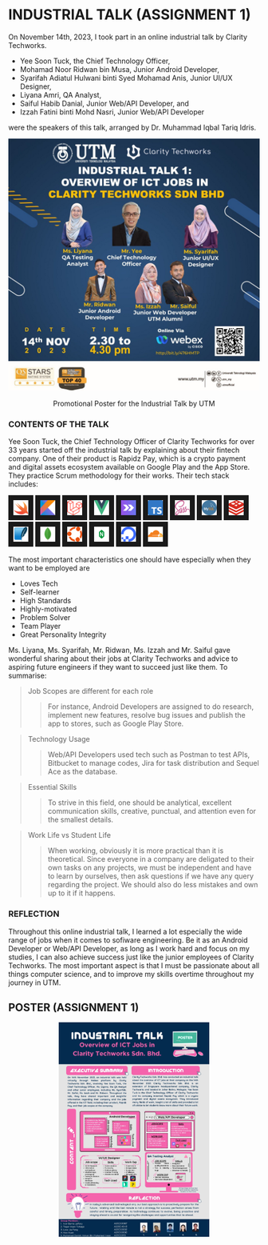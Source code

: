 # INDUSTRIAL TALK (ASSIGNMENT 1)

On November 14th, 2023, I took part in an online industrial talk by Clarity Techworks.

* Yee Soon Tuck, the Chief Technology Officer,
* Mohamad Noor Ridwan bin Musa, Junior Android Developer,
* Syarifah Adiatul Hulwani binti Syed Mohamad Anis, Junior UI/UX Designer,
* Liyana Amri, QA Analyst,
* Saiful Habib Danial, Junior Web/API Developer, and
* Izzah Fatini binti Mohd Nasri, Junior Web/API Developer

were the speakers of this talk, arranged by Dr. Muhammad Iqbal Tariq Idris.

![image](<Photos/webexIndustrialTalk.jpg>)
<p align="center">Promotional Poster for the Industrial Talk by UTM</p>

### CONTENTS OF THE TALK

Yee Soon Tuck, the Chief Technology Officer of Clarity Techworks for over 33 years started off the industrial 
talk by explaining about their fintech company. One of their product is Rapidz Pay, which is a crypto payment
and digital assets ecosystem available on Google Play and the App Store. They practice Scrum methodology for their
works. Their tech stack includes:

<p align="left">
<img src="Photos/swiftImage.png" width="30" height="30" border="10"/>
<img src="Photos/kotlinImage.png" width="30" height="30" border="10"/>
<img src="Photos/laravel.png" width="30" height="30" border="10"/>
<img src="Photos/vue.png" width="30" height="30" border="10"/>
<img src="Photos/inertia.png" width="30" height="30" border="10"/>
<img src="Photos/typescriptImag.png" width="30" height="30" border="10"/>
<img src="Photos/sassImage.png" width="30" height="30" border="10"/>
<img src="Photos/mySQLimage.png" width="30" height="30" border="10"/>
<img src="Photos/redisImage.png" width="30" height="30" border="10"/>
<img src="Photos/sqliteImage.png" width="30" height="30" border="10"/>
<img src="Photos/MongoDBImage.png" width="30" height="30" border="10"/>
<img src="Photos/UbuntuImage.png" width="30" height="30" border="10"/>
<img src="Photos/nginxImage.png" width="30" height="30" border="10"/>
<img src="Photos/DigitalOceanImage.png" width="30" height="30" border="10"/>
<img src="Photos/cloudflareImage.png" width="30" height="30" border="10"/>
</p>

The most important characteristics one should have especially when they want to be employed are
* Loves Tech
* Self-learner
* High Standards
* Highly-motivated
* Problem Solver
* Team Player
* Great Personality Integrity

Ms. Liyana, Ms. Syarifah, Mr. Ridwan, Ms. Izzah and Mr. Saiful gave wonderful sharing about their jobs at
Clarity Techworks and advice to aspiring future engineers if they want to succeed just like them. To summarise:

>Job Scopes are different for each role
>> For instance, Android Developers are assigned to do research, implement new features, resolve bug issues
>> and publish the app to stores, such as Google Play Store.

> Technology Usage
>> Web/API Developers used tech such as Postman to test APIs, Bitbucket to manage codes, Jira for task distribution
>> and Sequel Ace as the database.

> Essential Skills
>> To strive in this field, one should be analytical, excellent communication skills, creative, punctual,
>> and attention even for the smallest details.

> Work Life vs Student Life
>> When working, obviously it is more practical than it is theoretical. Since everyone in a company are deligated to
>> their own tasks on any projects, we must be independent and have to learn by ourselves, then ask questions
>> if we have any query regarding the project. We should also do less mistakes and own up to it if it happens.


### REFLECTION
Throughout this online industrial talk, I learned a lot especially the wide range of jobs when it comes to sofiware
engineering. Be it as an Android Developer or Web/API Developer, as long as I work hard and focus on my studies,
I can also achieve success just like the junior employees of Clarity Techworks. The most important aspect is that
I must be passionate about all things computer science, and to improve my skills overtime throughout my journey
in UTM.


## POSTER (ASSIGNMENT 1)
<p align="center">
<img src="https://github.com/dotrovi/UTM-e-Portfolio/blob/main/Industrial%20Talk%20(Assignment%201)/Poster%20Group%207%20Assignment%201.jpg" width="60%" height="60%" />
</p>
